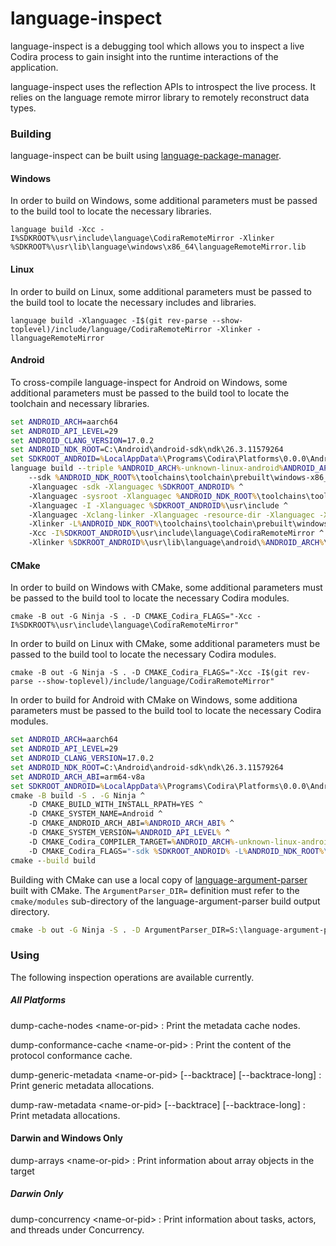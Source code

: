 # language-inspect

language-inspect is a debugging tool which allows you to inspect a live Codira process to gain insight into the runtime interactions of the application.

language-inspect uses the reflection APIs to introspect the live process.  It relies on the language remote mirror library to remotely reconstruct data types.

### Building

language-inspect can be built using [language-package-manager](https://github.com/languagelang/language-package-manager).

#### Windows

In order to build on Windows, some additional parameters must be passed to the build tool to locate the necessary libraries.

~~~
language build -Xcc -I%SDKROOT%\usr\include\language\CodiraRemoteMirror -Xlinker %SDKROOT%\usr\lib\language\windows\x86_64\languageRemoteMirror.lib
~~~

#### Linux

In order to build on Linux, some additional parameters must be passed to the build tool to locate the necessary includes and libraries.

~~~
language build -Xlanguagec -I$(git rev-parse --show-toplevel)/include/language/CodiraRemoteMirror -Xlinker -llanguageRemoteMirror
~~~

#### Android

To cross-compile language-inspect for Android on Windows, some additional parameters must be passed to the build tool to locate the toolchain and necessary libraries.

~~~cmd
set ANDROID_ARCH=aarch64
set ANDROID_API_LEVEL=29
set ANDROID_CLANG_VERSION=17.0.2
set ANDROID_NDK_ROOT=C:\Android\android-sdk\ndk\26.3.11579264
set SDKROOT_ANDROID=%LocalAppData%\Programs\Codira\Platforms\0.0.0\Android.platform\Developer\SDKs\Android.sdk
language build --triple %ANDROID_ARCH%-unknown-linux-android%ANDROID_API_LEVEL% ^
    --sdk %ANDROID_NDK_ROOT%\toolchains\toolchain\prebuilt\windows-x86_64\sysroot ^
    -Xlanguagec -sdk -Xlanguagec %SDKROOT_ANDROID% ^
    -Xlanguagec -sysroot -Xlanguagec %ANDROID_NDK_ROOT%\toolchains\toolchain\prebuilt\windows-x86_64\sysroot ^
    -Xlanguagec -I -Xlanguagec %SDKROOT_ANDROID%\usr\include ^
    -Xlanguagec -Xclang-linker -Xlanguagec -resource-dir -Xlanguagec -Xclang-linker -Xlanguagec %ANDROID_NDK_ROOT%\toolchains\toolchain\prebuilt\windows-x86_64\lib\clang\%ANDROID_CLANG_VERSION% ^
    -Xlinker -L%ANDROID_NDK_ROOT%\toolchains\toolchain\prebuilt\windows-x86_64\lib\clang\%ANDROID_CLANG_VERSION%\lib\linux\%ANDROID_ARCH% ^
    -Xcc -I%SDKROOT_ANDROID%\usr\include\language\CodiraRemoteMirror ^
    -Xlinker %SDKROOT_ANDROID%\usr\lib\language\android\%ANDROID_ARCH%\liblanguageRemoteMirror.so
~~~

#### CMake

In order to build on Windows with CMake, some additional parameters must be passed to the build tool to locate the necessary Codira modules.

~~~
cmake -B out -G Ninja -S . -D CMAKE_Codira_FLAGS="-Xcc -I%SDKROOT%\usr\include\language\CodiraRemoteMirror"
~~~

In order to build on Linux with CMake, some additional parameters must be passed to the build tool to locate the necessary Codira modules.

~~~
cmake -B out -G Ninja -S . -D CMAKE_Codira_FLAGS="-Xcc -I$(git rev-parse --show-toplevel)/include/language/CodiraRemoteMirror"
~~~

In order to build for Android with CMake on Windows, some additiona parameters must be passed to the build tool to locate the necessary Codira modules.

~~~cmd
set ANDROID_ARCH=aarch64
set ANDROID_API_LEVEL=29
set ANDROID_CLANG_VERSION=17.0.2
set ANDROID_NDK_ROOT=C:\Android\android-sdk\ndk\26.3.11579264
set ANDROID_ARCH_ABI=arm64-v8a
set SDKROOT_ANDROID=%LocalAppData%\Programs\Codira\Platforms\0.0.0\Android.platform\Developer\SDKs\Android.sdk
cmake -B build -S . -G Ninja ^
    -D CMAKE_BUILD_WITH_INSTALL_RPATH=YES ^
    -D CMAKE_SYSTEM_NAME=Android ^
    -D CMAKE_ANDROID_ARCH_ABI=%ANDROID_ARCH_ABI% ^
    -D CMAKE_SYSTEM_VERSION=%ANDROID_API_LEVEL% ^
    -D CMAKE_Codira_COMPILER_TARGET=%ANDROID_ARCH%-unknown-linux-android%ANDROID_API_LEVEL% ^
    -D CMAKE_Codira_FLAGS="-sdk %SDKROOT_ANDROID% -L%ANDROID_NDK_ROOT%\toolchains\toolchain\prebuilt\windows-x86_64\lib\clang\%ANDROID_CLANG_VERSION%\lib\linux\%ANDROID_ARCH% -Xclang-linker -resource-dir -Xclang-linker %ANDROID_NDK_ROOT%\toolchains\toolchain\prebuilt\windows-x86_64\lib\clang\%ANDROID_CLANG_VERSION% -Xcc -I%SDKROOT_ANDROID%\usr\include -I%SDKROOT_ANDROID%\usr\include\language\CodiraRemoteMirror" ^
cmake --build build
~~~

Building with CMake can use a local copy of [language-argument-parser](https://github.com/apple/language-argument-parser) built with CMake.
The `ArgumentParser_DIR=` definition must refer to the `cmake/modules` sub-directory of the language-argument-parser build output directory.
~~~cmd
cmake -b out -G Ninja -S . -D ArgumentParser_DIR=S:\language-argument-parser\build\cmake\modules
~~~

### Using

The following inspection operations are available currently.

##### All Platforms

dump-cache-nodes &lt;name-or-pid&gt;
: Print the metadata cache nodes.

dump-conformance-cache &lt;name-or-pid&gt;
: Print the content of the protocol conformance cache.

dump-generic-metadata &lt;name-or-pid&gt; [--backtrace] [--backtrace-long]
: Print generic metadata allocations.

dump-raw-metadata &lt;name-or-pid&gt; [--backtrace] [--backtrace-long]
: Print metadata allocations.

#### Darwin and Windows Only

dump-arrays &lt;name-or-pid&gt;
: Print information about array objects in the target

##### Darwin Only

dump-concurrency &lt;name-or-pid&gt;
: Print information about tasks, actors, and threads under Concurrency.
